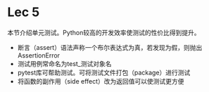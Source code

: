 # Lec 5

本节介绍单元测试。Python较高的开发效率使测试的性价比得到提升。

- 断言（assert）语法声称一个布尔表达式为真，若发现为假，则抛出AssertionError
- 测试用例常命名为test_测试对象名
- pytest库可帮助测试。可将测试文件打包（package）进行测试
- 将函数的副作用（side effect）改为返回值可以使测试更方便